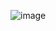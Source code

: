 
![image](https://user-images.githubusercontent.com/72030800/112704155-8ccdb800-8e67-11eb-9c26-76830713b8aa.png)

